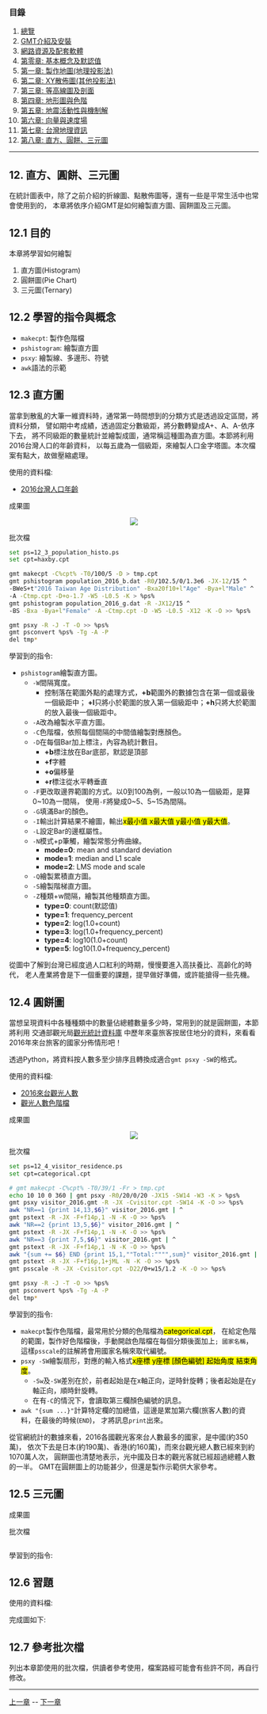 
### 目錄
1. [總覽](/index.md)
2. [GMT介紹及安裝](/intro_install.md)
3. [網路資源及配套軟體](/net_software.md)
4. [第零章: 基本概念及默認值](/basic_defaults.md)
5. [第一章: 製作地圖(地理投影法)](/projection.md)
6. [第二章: XY散佈圖(其他投影法)](/xy_figure.md)
7. [第三章: 等高線圖及剖面](/contour_profile.md)
8. [第四章: 地形圖與色階](/topography_cpt.md)
9. [第五章: 地震活動性與機制解](/seismicity_meca.md)
10. [第六章: 向量與速度場](/vector_velocity.md)
11. [第七章: 台灣地理資訊](/taiwan_geography.md)
12. [第八章: 直方、圓餅、三元圖](/histo_pie_ternary.md)

---

## 12. 直方、圓餅、三元圖
在統計圖表中，除了之前介紹的折線圖、點散佈圖等，還有一些是平常生活中也常會使用到的，
本章將依序介紹GMT是如何繪製直方圖、圓餅圖及三元圖。

## 12.1 目的
本章將學習如何繪製
  1. 直方圖(Histogram)
  2. 圓餅圖(Pie Chart)
  3. 三元圖(Ternary)

## 12.2 學習的指令與概念

* `makecpt`: 製作色階檔
* `pshistogram`: 繪製直方圖
* `psxy`: 繪製線、多邊形、符號
* `awk`語法的示範

## 12.3 直方圖
當拿到散亂的大筆一維資料時，通常第一時間想到的分類方式是透過設定區間，將資料分類，
譬如期中考成績，透過固定分數級距，將分數轉變成A+、A、A-依序下去，
將不同級距的數量統計並繪製成圖，通常稱這種圖為直方圖。本節將利用2016台灣人口的年齡資料，
以每五歲為一個級距，來繪製人口金字塔圖。本次檔案有點大，故做壓縮處理。

使用的資料檔:
- [2016台灣人口年齡](dat/population_2016.rar)

成果圖

<p align="center">
  <img src="fig/12_3_population_histo_1.png"/>
</p>

批次檔
```bash
set ps=12_3_population_histo.ps
set cpt=haxby.cpt

gmt makecpt -C%cpt% -T0/100/5 -D > tmp.cpt
gmt pshistogram population_2016_b.dat -R0/102.5/0/1.3e6 -JX-12/15 ^
-BWeS+t"2016 Taiwan Age Distribution" -Bxa20f10+l"Age" -Bya+l"Male" ^
-A -Ctmp.cpt -D+o-1.7 -W5 -L0.5 -K > %ps%
gmt pshistogram population_2016_g.dat -R -JX12/15 ^
-BS -Bxa -Bya+l"Female" -A -Ctmp.cpt -D -W5 -L0.5 -X12 -K -O >> %ps%

gmt psxy -R -J -T -O >> %ps%
gmt psconvert %ps% -Tg -A -P
del tmp*
```

學習到的指令:
* `pshistogram`繪製直方圖。
  * `-W`間隔寬度。
    * 控制落在範圍外點的處理方式，**+b**範圍外的數據包含在第一個或最後一個級距中；
    **+l**只將小於範圍的放入第一個級距中；**+h**只將大於範圍的放入最後一個級距中。
  * `-A`改為繪製水平直方圖。
  * `-C`色階檔，依照每個間隔的中間值繪製對應顏色。
  * `-D`在每個Bar加上標注，內容為統計數目。
    * **+b**標注放在Bar底部，默認是頂部
    * **+f**字體
    * **+o**偏移量
    * **+r**標注從水平轉垂直
  * `-F`更改取邊界範圍的方式。以0到100為例，一般以10為一個級距，是算0~10為一間隔，
  使用`-F`將變成0~5、5~15為間隔。
  * `-G`填滿Bar的顏色。
  * `-I`輸出計算結果不繪圖，輸出<mark>x最小值 x最大值 y最小值 y最大值</mark>。
  * `-L`設定Bar的邊框屬性。
  * `-N`模式+p筆觸，繪製常態分佈曲線。
    * **mode=0**: mean and standard deviation
    * **mode=1**: median and L1 scale
    * **mode=2**: LMS mode and scale
  * `-Q`繪製累積直方圖。
  * `-S`繪製階梯直方圖。
  * `-Z`種類+w間隔，繪製其他種類直方圖。
    * **type=0**: count(默認值)
    * **type=1**: frequency_percent
    * **type=2**: log(1.0+count)
    * **type=3**: log(1.0+frequency_percent)
    * **type=4**: log10(1.0+count)
    * **type=5**: log10(1.0+frequency_percent)

從圖中了解到台灣已經度過人口紅利的時期，慢慢要進入高扶養比、高齡化的時代，
老人產業將會是下一個重要的課題，提早做好準備，或許能搶得一些先機。

## 12.4 圓餅圖
當想呈現資料中各種種類中的數量佔總體數量多少時，常用到的就是圓餅圖，本節將利用
交通部觀光局[觀光統計資料庫](http://stat.taiwan.net.tw/system/sheet_download.html)
中歷年來臺旅客按居住地分的資料，來看看2016年來台旅客的國家分佈情形吧！

透過Python，將資料按人數多至少排序且轉換成適合`gmt psxy -SW`的格式。

使用的資料檔:
- [2016來台觀光人數](dat/visitor_2016.gmt)
- [觀光人數色階檔](dat/visitor.cpt)

成果圖

<p align="center">
  <img src="fig/12_4_visitor_residence_1.png"/>
</p>

批次檔
```bash
set ps=12_4_visitor_residence.ps
set cpt=categorical.cpt

# gmt makecpt -C%cpt% -T0/39/1 -Fr > tmp.cpt
echo 10 10 0 360 | gmt psxy -R0/20/0/20 -JX15 -SW14 -W3 -K > %ps%
gmt psxy visitor_2016.gmt -R -JX -Cvisitor.cpt -SW14 -K -O >> %ps%
awk "NR==1 {print 14,13,$6}" visitor_2016.gmt | ^
gmt pstext -R -JX -F+f14p,1 -N -K -O >> %ps%
awk "NR==2 {print 13,5,$6}" visitor_2016.gmt | ^
gmt pstext -R -JX -F+f14p,1 -N -K -O >> %ps%
awk "NR==3 {print 7,5,$6}" visitor_2016.gmt | ^
gmt pstext -R -JX -F+f14p,1 -N -K -O >> %ps%
awk "{sum += $6} END {print 15,1,""Total:"""",sum}" visitor_2016.gmt | ^
gmt pstext -R -JX -F+f16p,1+jML -N -K -O >> %ps%
gmt psscale -R -JX -Cvisitor.cpt -D22/0+w15/1.2 -K -O >> %ps%

gmt psxy -R -J -T -O >> %ps%
gmt psconvert %ps% -Tg -A -P
del tmp*
```

學習到的指令:
* `makecpt`製作色階檔，最常用於分類的色階檔為<mark>categorical.cpt</mark>，
在給定色階的範圍，製作好色階檔後，手動開啟色階檔在每個分類後面加上`; 國家名稱`，
這樣`psscale`的註解將會用國家名稱來取代編號。
* `psxy -SW`繪製扇形，對應的輸入格式<mark>x座標 y座標 [顏色編號] 起始角度 結束角度</mark>。
  * `-Sw`及`-SW`差別在於，前者起始是在x軸正向，逆時針旋轉；後者起始是在y軸正向，順時針旋轉。
  * 在有`-C`的情況下，會讀取第三欄顏色編號的訊息。
* `awk "{sum ...}"`計算特定欄的加總值，這邊是累加第六欄(旅客人數)的資料，在最後的時候(`END`)，
才將訊息`print`出來。

從官網統計的數據來看，2016各國觀光客來台人數最多的國家，是中國(約350萬)，
依次下去是日本(約190萬)、香港(約160萬)，而來台觀光總人數已經來到約1070萬人次，
圓餅圖也清楚地表示，光中國及日本的觀光客就已經超過總體人數的一半。
GMT在圓餅圖上的功能甚少，但還是製作示範供大家參考。

## 12.5 三元圖

成果圖

批次檔
```bash
```

學習到的指令:

## 12.6 習題

使用的資料檔:

完成圖如下:

## 12.7 參考批次檔
列出本章節使用的批次檔，供讀者參考使用，檔案路經可能會有些許不同，再自行修改。

---

[上一章](/taiwan_geography.md) -- [下一章](/histo_pie_ternary.md)
